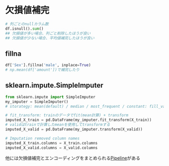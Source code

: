 # 欠損値補完
```py
# 列ごとのnullカラム数
df.isnull().sum()
## 欠損値が多い場合、列ごと削除したほうが良い
## 欠損値が少ない場合、平均値補完したほうが良い
```

## fillna
```py
df['Sex'].fillna('male', inplace=True)
# np.mean(df['amount'])で補完したり
```

## sklearn.impute.SimpleImputer
```py
from sklearn.impute import SimpleImputer
my_imputer = SimpleImputer()
# storategy: mean(default) / median / most_frequent / constant: fill_value(default=None)をセット

# fit_transform: trainのデータでfit(mean計算) + transform
imputed_X_train = pd.DataFrame(my_imputer.fit_transform(X_train))
# validはtrainで計算したmeanを使用してtransformする
imputed_X_valid = pd.DataFrame(my_imputer.transform(X_valid))

# Imputation removed column names
imputed_X_train.columns = X_train.columns
imputed_X_valid.columns = X_valid.columns
```

他には欠損値補完とエンコーディングをまとめられる[Pipeline](../learning/pipeline.md)がある